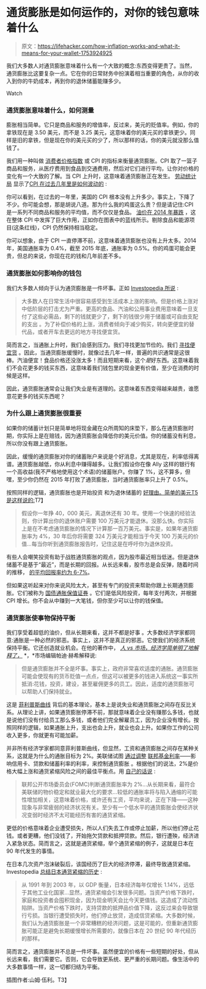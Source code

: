 # 通货膨胀是如何运作的，对你的钱包意味着什么

> 原文：<https://lifehacker.com/how-inflation-works-and-what-it-means-for-your-wallet-1753924925>

我们大多数人对通货膨胀意味着什么有一个大致的概念:东西变得更贵了。当然，通货膨胀比这要复杂一点。它在你的日常财务中扮演着相当重要的角色，从你的收入到你的牛奶成本，再到你的退休储蓄能赚多少。

Watch

### 通货膨胀意味着什么，如何测量

膨胀相当简单。它只是商品和服务的增值率，反过来，美元的贬值率。例如，你的拿铁现在是 3.50 美元，而不是 3.25 美元，这意味着你的美元买的拿铁更少。同样是旧的拿铁，但是现在你的美元买的少了，所以那样的话，你的美元就没那么值钱了。

我们用一种叫做 [消费者价格指数](http://www.bls.gov/cpi/) 或 CPI 的指标来衡量通货膨胀。CPI 取了一篮子商品和服务，从医疗费用到食品到交通费用，然后对它们进行平均，让你对价格的变化有一个大致的了解。当 CPI 上升时，这意味着通货膨胀正在发生。 [劳动统计局](http://www.bls.gov/) 显示了[CPI 在过去几年里是如何波动的](http://data.bls.gov/pdq/SurveyOutputServlet?request_action=wh&graph_name=CU_cpibrief) :

你可以看到，在过去的一年里，美国的 CPI 根本没有上升多少。事实上，下降了不少。你可能会想，那是胡说八道。那为什么我的鸡蛋这么贵？但是请记住:CPI 是一系列不同商品和服务的平均值，而不仅仅是食品。 [油价在 2014 年暴跌](https://lifehacker.com/what-cheap-gas-means-for-the-economy-and-your-wallet-1752384280) ，这在整体 CPI 中发挥了巨大作用，正如你在图表中的蓝线所示。剔除食品和能源项目(这条红线)，CPI 仍然保持相当稳定。

你可以想象，由于 CPI 一直停滞不前，这意味着通货膨胀也没有上升太多。2014 年，美国通胀率为 0.4%，截至 2015 年底，通胀率为 0.5%。你的鸡蛋可能会更贵，但总的来说，你现在花的钱和几年前差不多。

### 通货膨胀如何影响你的钱包

我们大多数人倾向于认为通货膨胀是一件坏事。正如 [Investopedia 所说](http://www.investopedia.com/articles/personal-finance/081514/how-inflation-affects-your-cost-living.asp) :

> 大多数人在日常生活中很容易感受到生活成本上涨的影响。但是价格上涨对中低阶层的打击尤为严重。更高的食品、汽油和公用事业费用意味着一旦支付了这些必需品，剩下的钱就更少了，剩下的钱很少用于储蓄或可自由支配的支出 。为了补偿价格的上涨，消费者倾向于减少购买，转向更便宜的替代品，或者开车去更远的地方寻找便宜货。

简而言之，当通胀上升时，我们会感到压力。我们寻找更加节俭的。我们 [寻找便宜货](http://lifehacker.com/the-best-time-and-time-of-day-to-book-airline-tickets-1507704370) 。因此，当通货膨胀缓慢时，就像过去几年一样，普遍的共识通常是这很棒。汽油便宜！食品价格还没涨太多！而且短期来看，这个*是*好东西。这意味着我们不会花更多的钱买东西，这意味着我们钱包里的现金更有价值，至少在消费的时候是这样。

因此，通货膨胀通常会让我们失业是有道理的。这意味着东西变得越来越贵，谁愿意花更多的钱买东西呢？

### 为什么跟上通货膨胀很重要

如果你的储蓄计划只是简单地将现金藏在众所周知的床垫下，那么在通货膨胀时期，你实际上是在赔钱，因为通货膨胀会降低你的美元价值。你的储蓄没有利息，所以你没有跟上通货膨胀。

因此，缓慢的通货膨胀对你的储蓄账户来说是个好消息，尤其是现在，利率低得离谱。通货膨胀越低，你从利息中赚得越多。让我们假设你在像 Ally 这样的银行有一个高收益(我不严格地使用这个术语)的储蓄账户。你赚了 1%，这不算多，但嘿，至少你仍然在 2015 年打败了通货膨胀，当时通货膨胀率只上升了 0.5%。

按照同样的逻辑，通货膨胀也是开始投资 和为退休储蓄的 [好理由。简单的美元T5 是这样说的:](http://twocents.lifehacker.com/consider-inflation-if-you-re-still-scared-of-investing-1672032060#_ga=1.171755424.1662698338.1411053142)T7】

> 假设你一年挣 40，000 美元，离退休还有 30 年。使用一个快速的经验法则，你计算出你的退休账户需要 100 万美元才能退休。没那么快。你实际上是在不考虑通货膨胀的情况下计算那一百万美元。事实是，如果年通货膨胀率为 4%，30 年后你将需要 324 万美元才能相当于今天 100 万美元的价值...每当你听到通货膨胀报告时，记住这是在呼吁你为退休投资。

有些人会嘲笑投资有助于战胜通货膨胀的观点，因为股市最近相当低迷。但是退休储蓄不是基于“最近”，而是长期的回报。从长远来看，股市总是会反弹，随着时间的推移， [的平均回报率约为 6-7%](https://lifehacker.com/here-s-where-the-7-average-stock-market-return-comes-f-1727437881)。

但如果这听起来对你来说风险太大，甚至有专门的投资来帮助你跟上长期通货膨胀。它们被称为 [国债通胀保值证券](https://www.treasurydirect.gov/indiv/products/prod_tips_glance.htm) 。它们是低风险投资，每年支付两次，并根据 CPI 增长。你不会从中赚到一大笔钱，但你至少可以让你的钱保值。

### 通货膨胀使事物保持平衡

我们享受着超低的油价，但从长期来看，这并不都是好事 。大多数经济学家都同意:通胀是一种必然的邪恶。事实上，这并不是真正的邪恶。它使我们的经济系统保持平衡。它还创造就业机会。在他的著作中， [*人 vs 市场，经济学简单明了地解释了，*](http://www.amazon.com/Man-vs-Markets-Economics-Explained/dp/0062196650%3FSubscriptionId%3DAKIAJBDF5XQBATGDX4VQ%26tag%3Dspea06-20%26linkCode%3Dxm2%26camp%3D2025%26creative%3D165953%26creativeASIN%3D0062196650?asc_campaign=InlineText&asc_refurl=https://lifehacker.com/how-inflation-works-and-what-it-means-for-your-wallet-1753924925&asc_source=&tag=kinjalifehackerlink-20) *，*市场编辑帕迪·赫希解释说:

> 但是通货膨胀并不全是坏事。事实上，政府非常喜欢适度的通胀。通货膨胀可能会使现有的货币贬值一点点，但这可以被更多的钱进入系统这一事实所抵消:花钱，投资，建设，甚至雇佣更多的员工。因此，适度的通货膨胀可以帮助人们保持就业。

这是 [菲利普斯曲线](http://www.economicshelp.org/blog/1364/economics/phillips-curve-explained/) 背后的基本理论，基本上是说失业和通货膨胀之间存在反比关系。从理论上讲，如果通货膨胀停滞不前，那就意味着企业没有赚那么多钱，也就是说他们没有付给员工那么多钱，或者他们完全解雇员工，因为企业没有增长。按照同样的逻辑，如果通胀上升，支出也会上升，就业也会上升。如果你工作的公司收入更多，你就更有可能加薪。

并非所有经济学家都同意菲利普斯曲线，但显然，工资和通货膨胀之间存在某种关系，这就是为什么的通胀目标为 2%。美联储试图 [通过调整](http://twocents.lifehacker.com/who-is-the-fed-and-how-do-they-affect-your-finances-1692449444) [联邦基金利率](https://apps.newyorkfed.org/markets/autorates/fed%20funds)——影响信用卡、贷款和储蓄利率的利率，来控制通货膨胀 。根据他们的说法，2%是价格大幅上涨和通货紧缩风险之间的最佳平衡点。用 [自己的话说](http://www.federalreserve.gov/faqs/economy_14400.htm) :

> 联邦公开市场委员会(FOMC)判断通货膨胀率为 2%...从长期来看，最符合美联储的物价稳定和就业最大化的要求...较低的通胀率将与陷入通缩的可能性增加相关，这意味着价格，或许还有工资，平均来说，正在下降——这种现象与非常疲弱的经济状况有关。至少有一个低水平的通货膨胀会使经济状况变弱时经济不太可能经历有害的通货紧缩。

更低的价格意味着企业遭受损失，所以人们失去工作或停止加薪，所以他们停止花钱。或者更糟，他们没钱了，开始拖欠贷款和抵押贷款。然后，银行遭殃，经济进入紧急状态。简而言之，这就是通货紧缩，举个通货紧缩的例子，这就是日本在 90 年代发生的事情。

在日本几次资产泡沫破裂后，该国经历了巨大的经济停滞，最终导致通货紧缩。Investopedia [总结日本通货紧缩的历史](http://www.investopedia.com/articles/economics/08/japan-1990s-credit-crunch-liquidity-trap.asp) :

> 从 1991 年到 2003 年，以 GDP 衡量，日本经济每年仅增长 1.14%，远低于其他工业化国家...显然，通货紧缩会引发很多问题。当资产价格下跌时，家庭和投资者会囤积现金，因为现金明天会比今天更值钱。这造成了流动性陷阱。当资产价格下跌时，支持贷款的抵押品价值下降，这反过来会导致银行亏损。当银行遭受损失时，他们停止放贷，造成信贷紧缩。大多数时候，我们认为通货膨胀是一个非常糟糕的经济问题，这是可能的，但重新通货膨胀可能正是避免长期缓慢增长所需要的，就像日本在 20 世纪 90 年代经历的那样。

简而言之，通货膨胀并不总是一件坏事。虽然便宜的价格有一些短期的好处，但从长远来看，我们需要它。否则，它会导致更系统、更严重的长期问题。像生活中的大多数事情一样，这一切都归结为平衡。

插图作者:山姆·伍利。T3】